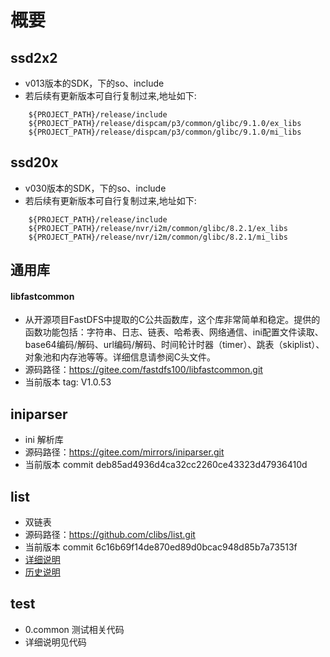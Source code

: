 # 概要
## ssd2x2
-  v013版本的SDK，下的so、include
-  若后续有更新版本可自行复制过来,地址如下:
```shell
    ${PROJECT_PATH}/release/include
    ${PROJECT_PATH}/release/dispcam/p3/common/glibc/9.1.0/ex_libs
    ${PROJECT_PATH}/release/dispcam/p3/common/glibc/9.1.0/mi_libs
```

## ssd20x
-  v030版本的SDK，下的so、include
-  若后续有更新版本可自行复制过来,地址如下:
```shell
    ${PROJECT_PATH}/release/include
    ${PROJECT_PATH}/release/nvr/i2m/common/glibc/8.2.1/ex_libs
    ${PROJECT_PATH}/release/nvr/i2m/common/glibc/8.2.1/mi_libs
```
## 通用库
#### libfastcommon
- 从开源项目FastDFS中提取的C公共函数库，这个库非常简单和稳定。提供的函数功能包括：字符串、日志、链表、哈希表、网络通信、ini配置文件读取、base64编码/解码、url编码/解码、时间轮计时器（timer）、跳表（skiplist）、对象池和内存池等等。详细信息请参阅C头文件。
- 源码路径：https://gitee.com/fastdfs100/libfastcommon.git
- 当前版本 tag: V1.0.53

## iniparser
- ini 解析库
- 源码路径：https://gitee.com/mirrors/iniparser.git
- 当前版本 commit deb85ad4936d4ca32cc2260ce43323d47936410d 

## list
- 双链表
- 源码路径：https://github.com/clibs/list.git
- 当前版本 commit 6c16b69f14de870ed89d0bcac948d85b7a73513f 
- [详细说明](./list/Readme.md)
- [历史说明](./list/History.md)

## test
- 0.common 测试相关代码
- 详细说明见代码
